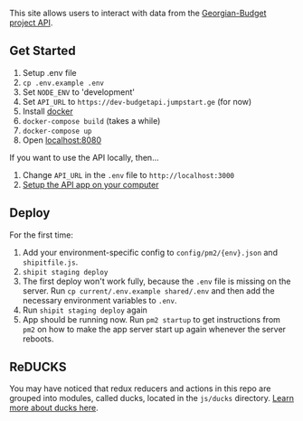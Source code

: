 This site allows users to interact with data from the [Georgian-Budget project API](https://github.com/ForSetGeorgia/Georgian-Budget-API).

## Get Started

1. Setup .env file
  1. `cp .env.example .env`
  1. Set `NODE_ENV` to 'development'
  1. Set `API_URL` to `https://dev-budgetapi.jumpstart.ge` (for now)
1. Install [docker](https://www.docker.com/products/overview)
1. `docker-compose build` (takes a while)
1. `docker-compose up`
1. Open [localhost:8080](http://localhost:8080)

If you want to use the API locally, then...

1. Change `API_URL` in the `.env` file to `http://localhost:3000`
1. [Setup the API app on your computer](https://github.com/ForSetGeorgia/Georgian-Budget-API#get-started)

## Deploy

For the first time:

1. Add your environment-specific config to `config/pm2/{env}.json` and `shipitfile.js`.
2. `shipit staging deploy`
3. The first deploy won't work fully, because the `.env` file is missing on the server. Run `cp current/.env.example shared/.env` and then add the necessary environment variables to `.env`.
4. Run `shipit staging deploy` again
5. App should be running now. Run `pm2 startup` to get instructions from `pm2` on how to make the app server start up again whenever the server reboots.

## ReDUCKS

You may have noticed that redux reducers and actions in this repo are grouped into modules, called ducks, located in the `js/ducks` directory. [Learn more about ducks here](https://github.com/erikras/ducks-modular-redux).
